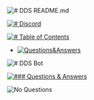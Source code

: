 ![# DDS README.md](https://cdn.discordapp.com/attachments/534010291802079242/534040917120647177/DDS_Bot_README.md.png)

[![# Discord](https://cdn.discordapp.com/attachments/534010291802079242/534043683767713821/Discord.png)](https://discord.gg/HVbjHJv)

[![# Table of Contents](https://cdn.discordapp.com/attachments/534010291802079242/534044402675482645/Table_of_Contents.png)](https://github.com/NightmareNightstep/dds-bot)

- [![Questions&Answers](https://cdn.discordapp.com/attachments/534010291802079242/534045127736295425/QA.png)](#questions&answers)

![# DDS Bot](https://cdn.discordapp.com/attachments/534010291802079242/534040108353978389/Welcome.png)

[![### Questions & Answers](https://cdn.discordapp.com/attachments/534010291802079242/534045127736295425/QA.png)](##questions&answers)

![No Questions](https://cdn.discordapp.com/attachments/534010291802079242/534024683641634836/FAQ_No_Questions.png)

